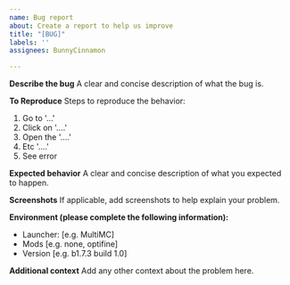 ```yaml
---
name: Bug report
about: Create a report to help us improve
title: "[BUG]"
labels: ''
assignees: BunnyCinnamon

---
```


**Describe the bug**
A clear and concise description of what the bug is.

**To Reproduce**
Steps to reproduce the behavior:
1. Go to '...'
2. Click on '....'
3. Open the '....'
4. Etc '....'
5. See error

**Expected behavior**
A clear and concise description of what you expected to happen.

**Screenshots**
If applicable, add screenshots to help explain your problem.

**Environment (please complete the following information):**
 - Launcher: [e.g. MultiMC]
 - Mods [e.g. none, optifine]
 - Version [e.g. b1.7.3 build 1.0]

**Additional context**
Add any other context about the problem here.

